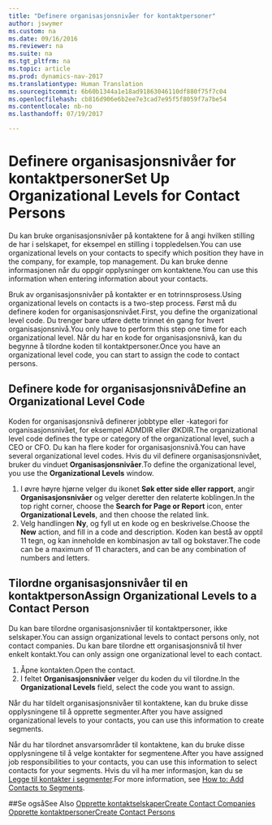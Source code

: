 ```yaml
---
title: "Definere organisasjonsnivåer for kontaktpersoner"
author: jswymer
ms.custom: na
ms.date: 09/16/2016
ms.reviewer: na
ms.suite: na
ms.tgt_pltfrm: na
ms.topic: article
ms.prod: dynamics-nav-2017
ms.translationtype: Human Translation
ms.sourcegitcommit: 6b60b1344a1e18ad91863046110df880f75f7c04
ms.openlocfilehash: cb816d906e6b2ee7e3cad7e95f5f8059f7a7be54
ms.contentlocale: nb-no
ms.lasthandoff: 07/19/2017

---
```

# <a name="set-up-organizational-levels-for-contact-persons"></a><span data-ttu-id="b3927-102">Definere organisasjonsnivåer for kontaktpersoner</span><span class="sxs-lookup"><span data-stu-id="b3927-102">Set Up Organizational Levels for Contact Persons</span></span>
<span data-ttu-id="b3927-103">Du kan bruke organisasjonsnivåer på kontaktene for å angi hvilken stilling de har i selskapet, for eksempel en stilling i toppledelsen.</span><span class="sxs-lookup"><span data-stu-id="b3927-103">You can use organizational levels on your contacts to specify which position they have in the company, for example, top management.</span></span> <span data-ttu-id="b3927-104">Du kan bruke denne informasjonen når du oppgir opplysninger om kontaktene.</span><span class="sxs-lookup"><span data-stu-id="b3927-104">You can use this information when entering information about your contacts.</span></span>

<span data-ttu-id="b3927-105">Bruk av organisasjonsnivåer på kontakter er en totrinnsprosess.</span><span class="sxs-lookup"><span data-stu-id="b3927-105">Using organizational levels on contacts is a two-step process.</span></span> <span data-ttu-id="b3927-106">Først må du definere koden for organisasjonsnivået.</span><span class="sxs-lookup"><span data-stu-id="b3927-106">First, you define the organizational level code.</span></span> <span data-ttu-id="b3927-107">Du trenger bare utføre dette trinnet én gang for hvert organisasjonsnivå.</span><span class="sxs-lookup"><span data-stu-id="b3927-107">You only have to perform this step one time for each organizational level.</span></span> <span data-ttu-id="b3927-108">Når du har en kode for organisasjonsnivå, kan du begynne å tilordne koden til kontaktpersoner.</span><span class="sxs-lookup"><span data-stu-id="b3927-108">Once you have an organizational level code, you can start to assign the code to contact persons.</span></span>

## <a name="define-an-organizational-level-code"></a><span data-ttu-id="b3927-109">Definere kode for organisasjonsnivå</span><span class="sxs-lookup"><span data-stu-id="b3927-109">Define an Organizational Level Code</span></span>
<span data-ttu-id="b3927-110">Koden for organisasjonsnivå definerer jobbtype eller -kategori for organisasjonsnivået, for eksempel ADMDIR eller ØKDIR.</span><span class="sxs-lookup"><span data-stu-id="b3927-110">The organizational level code defines the type or category of the organizational level, such a CEO  or CFO.</span></span> <span data-ttu-id="b3927-111">Du kan ha flere koder for organisasjonsnivå.</span><span class="sxs-lookup"><span data-stu-id="b3927-111">You can have several organizational level codes.</span></span> <span data-ttu-id="b3927-112">Hvis du vil definere organisasjonsnivået, bruker du vinduet **Organisasjonsnivåer**.</span><span class="sxs-lookup"><span data-stu-id="b3927-112">To define the organizational level, you use the **Organizational Levels** window.</span></span>

1. <span data-ttu-id="b3927-113">I øvre høyre hjørne velger du ikonet **Søk etter side eller rapport**, angir **Organisasjonsnivåer** og velger deretter den relaterte koblingen.</span><span class="sxs-lookup"><span data-stu-id="b3927-113">In the top right corner, choose the **Search for Page or Report** icon, enter **Organizational Levels**, and then choose the related link.</span></span>
2. <span data-ttu-id="b3927-114">Velg handlingen **Ny**, og fyll ut en kode og en beskrivelse.</span><span class="sxs-lookup"><span data-stu-id="b3927-114">Choose the **New** action, and fill in a code and description.</span></span> <span data-ttu-id="b3927-115">Koden kan bestå av opptil 11 tegn, og kan inneholde en kombinasjon av tall og bokstaver.</span><span class="sxs-lookup"><span data-stu-id="b3927-115">The code can be a maximum of 11 characters, and can be any combination of numbers and letters.</span></span>

## <a name="assign-organizational-levels-to-a-contact-person"></a><span data-ttu-id="b3927-116">Tilordne organisasjonsnivåer til en kontaktperson</span><span class="sxs-lookup"><span data-stu-id="b3927-116">Assign Organizational Levels to a Contact Person</span></span>
<span data-ttu-id="b3927-117">Du kan bare tilordne organisasjonsnivåer til kontaktpersoner, ikke selskaper.</span><span class="sxs-lookup"><span data-stu-id="b3927-117">You can assign organizational levels to contact persons only, not contact companies.</span></span> <span data-ttu-id="b3927-118">Du kan bare tilordne ett organisasjonsnivå til hver enkelt kontakt.</span><span class="sxs-lookup"><span data-stu-id="b3927-118">You can only assign one organizational level to each contact.</span></span>

1. <span data-ttu-id="b3927-119">Åpne kontakten.</span><span class="sxs-lookup"><span data-stu-id="b3927-119">Open the contact.</span></span>
2. <span data-ttu-id="b3927-120">I feltet **Organisasjonsnivåer** velger du koden du vil tilordne.</span><span class="sxs-lookup"><span data-stu-id="b3927-120">In the **Organizational Levels** field, select the code you want to assign.</span></span>

<span data-ttu-id="b3927-121">Når du har tildelt organisasjonsnivåer til kontaktene, kan du bruke disse opplysningene til å opprette segmenter.</span><span class="sxs-lookup"><span data-stu-id="b3927-121">After you have assigned organizational levels to your contacts, you can use this information to create segments.</span></span>

<span data-ttu-id="b3927-122">Når du har tilordnet ansvarsområder til kontaktene, kan du bruke disse opplysningene til å velge kontakter for segmentene.</span><span class="sxs-lookup"><span data-stu-id="b3927-122">After you have assigned job responsibilities to your contacts, you can use this information to select contacts for your segments.</span></span> <span data-ttu-id="b3927-123">Hvis du vil ha mer informasjon, kan du se [Legge til kontakter i segmenter](marketing-add-contact-segment.md).</span><span class="sxs-lookup"><span data-stu-id="b3927-123">For more information, see [How to: Add Contacts to Segments](marketing-add-contact-segment.md).</span></span>

##<a name="see-also"></a><span data-ttu-id="b3927-124">Se også</span><span class="sxs-lookup"><span data-stu-id="b3927-124">See Also</span></span>
[<span data-ttu-id="b3927-125">Opprette kontaktselskaper</span><span class="sxs-lookup"><span data-stu-id="b3927-125">Create Contact Companies</span></span>](marketing-create-contact-companies.md)  
[<span data-ttu-id="b3927-126">Opprette kontaktpersoner</span><span class="sxs-lookup"><span data-stu-id="b3927-126">Create Contact Persons</span></span>](marketing-create-contact-persons.md)  

